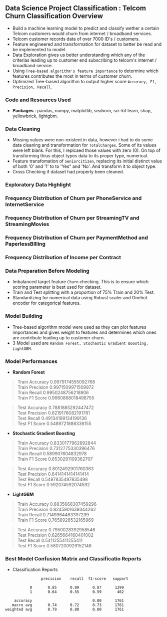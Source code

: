 ## Data Science Project Classification : Telcom Churn Classification Overview
* Build a machine learning model to predict and classify wether a certain Telcom customers would churn from internet / broadband services.
* Telcom customer records data of over 7000 ID's / customers.
* Feature engineered and transformation for dataset to better be read and be implemented to model.
* Data Exploration gives us better understanding which any of the criterias leading up to customer end subscribing to telcom's internet / broadband service.
* Using `Tree-based algorithm's feature importance` to determine which features contributes the most in terms of customer churn.
* Optimized Tree-based algorithm to output higher score `Accuracy, F1, Precision, Recall`.

### Code and Resources Used
* **Packages** : pandas, numpy, matplotlib, seaborn, sci-kit learn, shap, yellowbrick, lightgbm.

### Data Cleaning
* Missing values were non-existent in data, however i had to do some data cleaning and transformation for `TotalCharges`. Some of its values were left blank. For this, I replcaed those values with zero (0). On top of transforming thius object types data to its proper type, numerical.
* Feature transfomation of `Seniorcitizen`, replacing its initial distinct value of both '0' and '1' to to 'Yes" and 'No'. And transform it to object type.
* Cross Checking if dataset had properly been cleaned.

### Exploratory Data Highlight

### Frequency Distribution of Churn per PhoneService and InternetService

### Frequency Distribution of Churn per StreamingTV and StreamingMovies

### Frequency Distribution of Churn per PaymentMethod and PaperlessBIlling

### Frequency Distribution of Income per Contract

### Data Preparation Before Modeling
* Imbalanced target feature `Churn` checking. This is to ensure which scoring parameter is best used for dataset.
* Train and Test splitting with a proportion of 75% Train and 20% Test.
* Standardizing for numerical data using Robust scaler and Onehot encoder for categorical features.

### Model Building
* Tree-based algorithm model were used as they can plot features importances and gives weight to features and determines which ones are contribute leading up to customer churn.
* 3 Model used are `Random Forest, Stochastic Gradient Boosting, LightGBM`.

### Model Performances
* **Random Forest**
> Train Accuracy 0.9979174555092768 <br>
> Train Precision 0.9971509971509972 <br>
> Train Recall 0.9950248756218906 <br>
> Train F1 Score 0.9960868018498755 <br>

> Test Accuracy 0.7881885292447472 <br>
> Test Precision 0.6219178082191781 <br>
> Test Recall 0.49134199134199136 <br>
> Test F1 Score 0.5489721886336155 <br>

* **Stochastic Gradient Boosting**
> Train Accuracy 0.8330177962892844 <br>
> Train Precision 0.7312775330396476 <br>
> Train Recall 0.589907604832978 <br>
> Train F1 Score 0.6530291109362707 <br>

> Test Accuracy 0.8012492901760363 <br>
> Test Precision 0.6414141414141414 <br>
> Test Recall 0.5497835497835498 <br>
> Test F1 Score 0.592074592074592 <br>

* **LightGBM**
> Train Accuracy 0.8835668307459296 <br>
> Train Precision 0.8245901639344262 <br>
> Train Recall 0.7149964463397299 <br>
> Train F1 Score 0.7658926532165969 <br>

> Test Accuracy 0.7950028392958546 <br>
> Test Precision 0.6265664160401002 <br>
> Test Recall 0.5411255411255411 <br>
> Test F1 Score 0.5807200929152148 <br>

### Best Model Confusion Matrix and Classificatio Reports



* Classification Reports
```
                precision    recall  f1-score   support

           0       0.85      0.89      0.87      1299
           1       0.64      0.55      0.59       462

    accuracy                           0.80      1761
   macro avg       0.74      0.72      0.73      1761
weighted avg       0.79      0.80      0.80      1761
```




